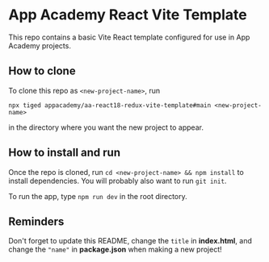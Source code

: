 # App Academy React Vite Template

This repo contains a basic Vite React template configured for use in App Academy
projects.

## How to clone

To clone this repo as `<new-project-name>`, run

```shell
npx tiged appacademy/aa-react18-redux-vite-template#main <new-project-name>
```

in the directory where you want the new project to appear.

## How to install and run

Once the repo is cloned, run `cd <new-project-name> && npm install` to install
dependencies. You will probably also want to run `git init`.

To run the app, type `npm run dev` in the root directory.

## Reminders

Don't forget to update this README, change the `title` in __index.html__, and
change the `"name"` in __package.json__ when making a new project!
